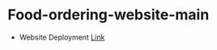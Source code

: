 # Food-ordering-website-main

- Website Deployment [Link](https://parkash8799.github.io/Food-ordering-website.github.io/)
